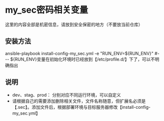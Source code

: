 # my_sec密码相关变量

这里的内容全部是机密信息，请放到安全保密的地方（不要放当前仓库）


## 安装方法
ansible-playbook  install-config-my_sec.yml  -e "RUN_ENV=${RUN_ENV}"       #--- ${RUN_ENV}变量在初始化环境时已经放到【/etc/profile.d/】下了，可以不明确指出

## 说明
- dev、stag、prod： 分别对应不同运行环境，可以自定义
- 请根据自己的需要添加删除相关文件，文件名称随意，但扩展名必须是【.sec】。添加文件后，根据部署环境与目标服务器修改【install-config-my_sec.yml】


